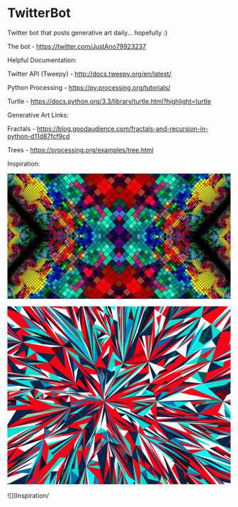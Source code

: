 # TwitterBot
Twitter bot that posts generative art daily... hopefully :)

The bot - https://twitter.com/JustAno79923237

Helpful Documentation:

Twitter API (Tweepy) - http://docs.tweepy.org/en/latest/

Python Processing - https://py.processing.org/tutorials/

Turtle - https://docs.python.org/3.3/library/turtle.html?highlight=turtle

Generative Art Links:

Fractals - https://blog.goodaudience.com/fractals-and-recursion-in-python-d11d87fcf9cd

Trees - https://processing.org/examples/tree.html


Inspiration:

![](Inspiration/1_zMSR6lwGpWySHyxC5kagFA.jpg)

![](Inspiration/Absolut-Cracking-02AB016-12k-04-Final-3000x3000-e1538337528413-695x554.png)

![](Inspiration/

